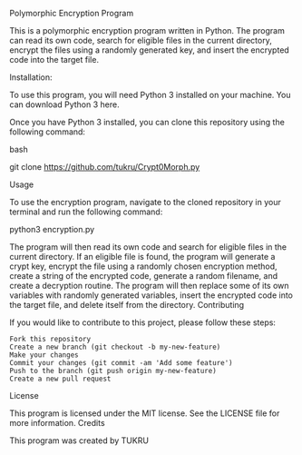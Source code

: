 Polymorphic Encryption Program

This is a polymorphic encryption program written in Python. The program can read its own code, search for eligible files in the current directory, encrypt the files using a randomly generated key, and insert the encrypted code into the target file.

Installation:

To use this program, you will need Python 3 installed on your machine. You can download Python 3 here.

Once you have Python 3 installed, you can clone this repository using the following command:

bash

git clone https://github.com/tukru/Crypt0Morph.py

Usage

To use the encryption program, navigate to the cloned repository in your terminal and run the following command:

python3 encryption.py

The program will then read its own code and search for eligible files in the current directory. If an eligible file is found, the program will generate a crypt key, encrypt the file using a randomly chosen encryption method, create a string of the encrypted code, generate a random filename, and create a decryption routine. The program will then replace some of its own variables with randomly generated variables, insert the encrypted code into the target file, and delete itself from the directory.
Contributing

If you would like to contribute to this project, please follow these steps:

    Fork this repository
    Create a new branch (git checkout -b my-new-feature)
    Make your changes
    Commit your changes (git commit -am 'Add some feature')
    Push to the branch (git push origin my-new-feature)
    Create a new pull request

License

This program is licensed under the MIT license. See the LICENSE file for more information.
Credits

This program was created by TUKRU
